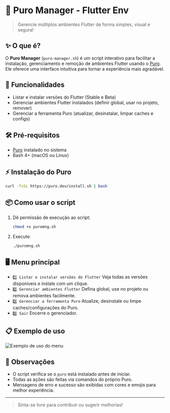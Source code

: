 # 🦋 Puro Manager - Flutter Env

> Gerencie múltiplos ambientes Flutter de forma simples, visual e segura!

## ✨ O que é?

O **Puro Manager** (`puro-manager.sh`) é um script interativo para facilitar a instalação, gerenciamento e remoção de ambientes Flutter usando o [Puro](https://puro.dev/). Ele oferece uma interface intuitiva para tornar a experiência mais agradável.

## 🚀 Funcionalidades

- Listar e instalar versões do Flutter (Stable e Beta)
- Gerenciar ambientes Flutter instalados (definir global, usar no projeto, remover)
- Gerenciar a ferramenta Puro (atualizar, desinstalar, limpar caches e configs)


## 🛠️ Pré-requisitos

- [Puro](https://puro.dev/) instalado no sistema
- Bash 4+ (macOS ou Linux)

## ⚡ Instalação do Puro

```sh
curl -fsSL https://puro.dev/install.sh | bash
```

## 📦 Como usar o script

1. Dê permissão de execução ao script:
   ```sh
   chmod +x puromng.sh
   ```
2. Execute:
   ```sh
   ./puromng.sh
   ```

## 🖥️ Menu principal

- `1️⃣ Listar e instalar versões do Flutter`
  Veja todas as versões disponíveis e instale com um clique.
- `2️⃣ Gerenciar ambientes Flutter`
  Defina global, use no projeto ou remova ambientes facilmente.
- `3️⃣ Gerenciar a ferramenta Puro`
  Atualize, desinstale ou limpe caches/configurações do Puro.
- `0️⃣ Sair`
  Encerre o gerenciador.

## 📋 Exemplo de uso

![Exemplo de uso do menu](../assets/puro-manager-demo.png)

## 📝 Observações

- O script verifica se o `puro` está instalado antes de iniciar.
- Todas as ações são feitas via comandos do próprio Puro.
- Mensagens de erro e sucesso são exibidas com cores e emojis para melhor experiência.

---

> Sinta-se livre para contribuir ou sugerir melhorias!
